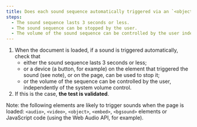 ```yaml
---
title: Does each sound sequence automatically triggered via an `<object>`, `<video>`, `<audio>`, `<embed>`, `<bgsound>` tag or a JavaScript code meet one of these conditions?
steps:
  - The sound sequence lasts 3 seconds or less.
  - The sound sequence can be stopped by the user.
  - The volume of the sound sequence can be controlled by the user independently of the system volume control.
---
```


1. When the document is loaded, if a sound is triggered automatically, check that
   - either the sound sequence lasts 3 seconds or less;
   - or a device (a button, for example) on the element that triggered the sound (see note), or on the page, can be used to stop it;
   - or the volume of the sequence can be controlled by the user, independently of the system volume control.
2. If this is the case, **the test is validated**.

Note: the following elements are likely to trigger sounds when the page is loaded: `<audio>`, `<video>`, `<object>`, `<embed>`, `<bgsound>` elements or JavaScript code (using the Web Audio API, for example).